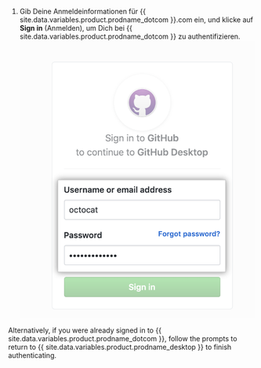 1. Gib Deine Anmeldeinformationen für {{ site.data.variables.product.prodname_dotcom }}.com ein, und klicke auf **Sign in** (Anmelden), um Dich bei {{ site.data.variables.product.prodname_dotcom }} zu authentifizieren. ![Die Schaltfläche „Sign In“ (Anmelden) für {{ site.data.variables.product.prodname_dotcom }} im Browser](/assets/images/help/desktop/sign-in-button-browser.png)

  Alternatively, if you were already signed in to {{ site.data.variables.product.prodname_dotcom }}, follow the prompts to return to {{ site.data.variables.product.prodname_desktop }} to finish authenticating. 
